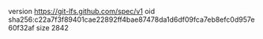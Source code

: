 version https://git-lfs.github.com/spec/v1
oid sha256:c22a7f3f89401cae22892ff4bae87478da1d6df09fca7eb8efc0d957e60f32af
size 2842
